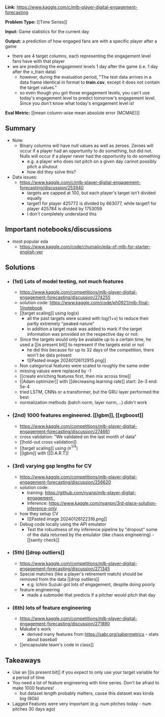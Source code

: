 **Link:** https://www.kaggle.com/c/mlb-player-digital-engagement-forecasting

**Problem Type:** [[Time Series]]

**Input:** Game statistics for the current day

**Output:** a prediction of how engaged fans are with a specific player after a game
- there are 4 target columns, each representing the engagement level fans have with that player
- we are predicting the engagement levels 1 day after the game (i.e. 1 day after the x_train data)
	- however, during the evaluation period, "The test data arrives in a data frame identical in format to **train.csv**, except it does not contain the target values."
	- so even though you got those engagement levels, you can't use today's engagement level to predict tomorrow's engagement level. Since you don't know what today's engagement level is!

**Eval Metric:** [[mean column-wise mean absolute error (MCMAE)]]
## Summary
- Note: 
	- Binary columns will have null values as well as zeroes. Zeroes will occur if a player had an opportunity to do something, but did not. Nulls will occur if a player never had the opportunity to do something
		- e.g. a player who does not pitch on a given day cannot possibly pitch a shutout
		- how did they solve this?
- Data issues:
	- https://www.kaggle.com/c/mlb-player-digital-engagement-forecasting/discussion/253940
		- targets are capped at 100, but each player's target isn't divided equally
		- target1 for player 425772 is divided by 663077, while target1 for player 425784 is divided by 1753059
		- I don't completely understand this
## Important notebooks/discussions
- most popular eda
	- https://www.kaggle.com/code/chumajin/eda-of-mlb-for-starter-english-ver
## Solutions
- ### (1st) Lots of model testing, not much features
	- https://www.kaggle.com/competitions/mlb-player-digital-engagement-forecasting/discussion/274255
	- solution code: https://www.kaggle.com/code/ph0921/mlb-final-1/notebook
	- [[target scaling]] using log(x)
		- all the past targets were scaled with log(1+x) to reduce their partly extremely "peaked nature"
		- in addition a target mask was added to mark if the target information was provided on the respective day or not:
	- Since the targets would only be available up to a certain time, he used a [[is present bit]] to represent if the targets exist or not
		- he did this because for up to 32 days of the competition, there won't be data present
		- ![[Pasted image 20240126112915.png]]
	- Non categorical features were scaled to roughly the same order
	- missing values were replaced by -1
	- [[create enriching features first, then mix across time]]
	- [[Adam optimizer]] with [[decreasing learning rate]] start: 2e-3 end: 5e-4
	- tried LSTM, CNNs or a transformer, but the GRU layer performed the best
	- normalization methods (batch norm, layer norm,…) didn't work
- ### (2nd) 1000 features engineered. [[lgbm]], [[xgboost]]
	- https://www.kaggle.com/competitions/mlb-player-digital-engagement-forecasting/discussion/274661
	- cross validation: "We validated on the last month of data"
	- [[hold-out cross validation]]
	- [[target scaling]] using ($x^{1/4}$)
	- [[lgbm]] with [[D.A.R.T]]
- ### (3rd) varying gap lengths for CV
	- https://www.kaggle.com/competitions/mlb-player-digital-engagement-forecasting/discussion/256620
	- solution code:
		- training: https://github.com/nyanp/mlb-player-digital-engagement  
		- inference: https://www.kaggle.com/nyanpn/3rd-place-solution-inference-only
	- how they setup CV
		- ![[Pasted image 20240126122316.png]]
	- Debug code locally using the API emulator
	    - Test the robustness of my inference pipeline by "dropout" some of the data returned by the emulator (like chaos engineering) - [[sanity check]]
- ### (5th) [[drop outliers]]
	- https://www.kaggle.com/competitions/mlb-player-digital-engagement-forecasting/discussion/271345
	- Special matches (like a player's retirement match) should be removed from the data [[drop outliers]]
		- e.g. Ichiro Suzuki got lots of engagement, despite doing poorly
	- feature engineering
		- made a submodel that predicts if a pitcher would pitch that day
- ### (6th) lots of feature engineering
	- https://www.kaggle.com/competitions/mlb-player-digital-engagement-forecasting/discussion/271890
	- Makabe's work
		- derived many features from https://sabr.org/sabermetrics - stats about baseball
	- [[encapsulate team's code in class]]
## Takeaways
- Use an [[is present bit]] if you expect to only use your target variable for a period of time
- You need a lot of feature engineering with time series. Don't be afraid to make 1000 features!
	- but dataset length probably matters, cause this dataset was kinda big (8Gb)
- Lagged Features were very important (e.g. num pitches today - num pitches 30 days ago)